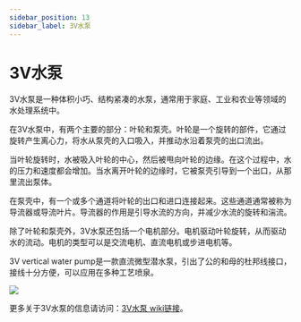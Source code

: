 ```yaml
---
sidebar_position: 13
sidebar_label: 3V水泵
---
```


# 3V水泵

3V水泵是一种体积小巧、结构紧凑的水泵，通常用于家庭、工业和农业等领域的水处理系统中。

在3V水泵中，有两个主要的部分：叶轮和泵壳。叶轮是一个旋转的部件，它通过旋转产生离心力，将水从泵壳的入口吸入，并推动水沿着泵壳的出口流出。

当叶轮旋转时，水被吸入叶轮的中心，然后被甩向叶轮的边缘。在这个过程中，水的压力和速度都会增加。当水离开叶轮的边缘时，它被泵壳引导到一个出口，从那里流出泵体。

在泵壳中，有一个或多个通道将叶轮的出口和进口连接起来。这些通道通常被称为导流器或导流叶片。导流器的作用是引导水流的方向，并减少水流的旋转和湍流。

除了叶轮和泵壳外，3V水泵还包括一个电机部分。电机驱动叶轮旋转，从而驱动水的流动。电机的类型可以是交流电机、直流电机或步进电机等。

3V vertical water pump是一款直流微型潜水泵，引出了公的和母的杜邦线接口，接线十分方便，可以应用在多种工艺喷泉。

![](https://wiki-media-ef.oss-cn-hongkong.aliyuncs.com/docs/microbit/wisdom-life/microbit-smart-greenhouse-kit/images/microbit-greenhouse-hardware-introduction-04.png)

更多关于3V水泵的信息请访问：[3V水泵 wiki链接](https://wiki.elecfreaks.com/en/microbit/sensor/octopus-sensors/output/3V_vertical_water_pump/)。
